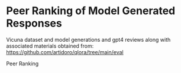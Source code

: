 # Peer Ranking of Model Generated Responses

Vicuna dataset and model generations and gpt4 reviews
along with associated materials obtained from:
https://github.com/artidoro/qlora/tree/main/eval

Peer Ranking
